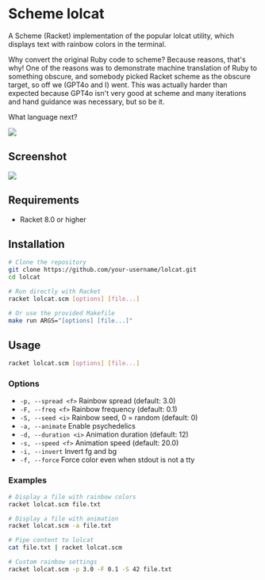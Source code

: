 # Scheme lolcat

A Scheme (Racket) implementation of the popular lolcat utility, which displays text with rainbow colors in the terminal.

Why convert the original Ruby code to scheme?  Because reasons, that's why!   One of the reasons was to demonstrate machine translation of Ruby to something obscure, and somebody picked Racket scheme as the obscure target, so off we (GPT4o and I) went.  This was actually harder than expected because GPT4o isn't very good at scheme and many iterations and hand guidance was necessary, but so be it.

What language next? 

![](https://github.com/busyloop/lolcat/raw/master/ass/nom.jpg)

## Screenshot

![](https://github.com/busyloop/lolcat/raw/master/ass/screenshot.png)

## Requirements

- Racket 8.0 or higher

## Installation

```bash
# Clone the repository
git clone https://github.com/your-username/lolcat.git
cd lolcat

# Run directly with Racket
racket lolcat.scm [options] [file...]

# Or use the provided Makefile
make run ARGS="[options] [file...]"
```

## Usage

```bash
racket lolcat.scm [options] [file...]
```

### Options

- `-p, --spread <f>`     Rainbow spread (default: 3.0)
- `-F, --freq <f>`       Rainbow frequency (default: 0.1)
- `-S, --seed <i>`       Rainbow seed, 0 = random (default: 0)
- `-a, --animate`        Enable psychedelics
- `-d, --duration <i>`   Animation duration (default: 12)
- `-s, --speed <f>`      Animation speed (default: 20.0)
- `-i, --invert`         Invert fg and bg
- `-f, --force`          Force color even when stdout is not a tty

### Examples

```bash
# Display a file with rainbow colors
racket lolcat.scm file.txt

# Display a file with animation
racket lolcat.scm -a file.txt

# Pipe content to lolcat
cat file.txt | racket lolcat.scm

# Custom rainbow settings
racket lolcat.scm -p 3.0 -F 0.1 -S 42 file.txt
```
